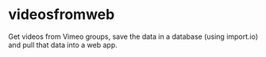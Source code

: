 videosfromweb
=============

Get videos from Vimeo groups, save the data in a database (using import.io) and pull that data into a web app. 
